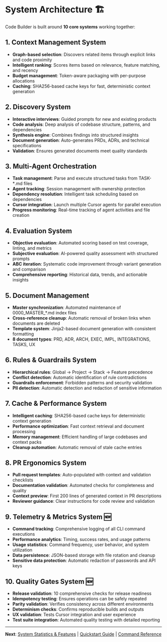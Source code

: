 # System Architecture 🏗️

Code Builder is built around **10 core systems** working together:

## 1. **Context Management System**
- **Graph-based selection**: Discovers related items through explicit links and code proximity
- **Intelligent ranking**: Scores items based on relevance, feature matching, and recency  
- **Budget management**: Token-aware packaging with per-purpose allocations
- **Caching**: SHA256-based cache keys for fast, deterministic context generation

## 2. **Discovery System** 
- **Interactive interviews**: Guided prompts for new and existing products
- **Code analysis**: Deep analysis of codebase structure, patterns, and dependencies
- **Synthesis engine**: Combines findings into structured insights
- **Document generation**: Auto-generates PRDs, ADRs, and technical specifications
- **Validation**: Ensures generated documents meet quality standards

## 3. **Multi-Agent Orchestration**
- **Task management**: Parse and execute structured tasks from TASK-*.md files
- **Agent tracking**: Session management with ownership protection
- **Dependency resolution**: Intelligent task scheduling based on dependencies
- **Cursor integration**: Launch multiple Cursor agents for parallel execution
- **Progress monitoring**: Real-time tracking of agent activities and file creation

## 4. **Evaluation System**
- **Objective evaluation**: Automated scoring based on test coverage, linting, and metrics
- **Subjective evaluation**: AI-powered quality assessment with structured prompts
- **ABC iteration**: Systematic code improvement through variant generation and comparison
- **Comprehensive reporting**: Historical data, trends, and actionable insights

## 5. **Document Management**
- **Master synchronization**: Automated maintenance of 0000_MASTER_*.md index files
- **Cross-reference cleanup**: Automatic removal of broken links when documents are deleted
- **Template system**: Jinja2-based document generation with consistent formatting
- **8 document types**: PRD, ADR, ARCH, EXEC, IMPL, INTEGRATIONS, TASKS, UX

## 6. **Rules & Guardrails System**
- **Hierarchical rules**: Global → Project → Stack → Feature precedence
- **Conflict detection**: Automatic identification of rule contradictions
- **Guardrails enforcement**: Forbidden patterns and security validation
- **PII detection**: Automatic detection and redaction of sensitive information

## 7. **Cache & Performance System**
- **Intelligent caching**: SHA256-based cache keys for deterministic context generation
- **Performance optimization**: Fast context retrieval and document processing
- **Memory management**: Efficient handling of large codebases and context packs
- **Cleanup automation**: Automatic removal of stale cache entries

## 8. **PR Ergonomics System**
- **Pull request templates**: Auto-populated with context and validation checklists
- **Documentation validation**: Automated checks for completeness and quality
- **Context preview**: First 200 lines of generated context in PR descriptions
- **Reviewer guidance**: Clear instructions for code review and validation

## 9. **Telemetry & Metrics System** 🆕
- **Command tracking**: Comprehensive logging of all CLI command executions
- **Performance analytics**: Timing, success rates, and usage patterns
- **Usage statistics**: Command frequency, user behavior, and system utilization
- **Data persistence**: JSON-based storage with file rotation and cleanup
- **Sensitive data protection**: Automatic redaction of passwords and API keys

## 10. **Quality Gates System** 🆕
- **Release validation**: 10 comprehensive checks for release readiness
- **Idempotency testing**: Ensures operations can be safely repeated
- **Parity validation**: Verifies consistency across different environments
- **Determinism checks**: Confirms reproducible builds and outputs
- **UX validation**: Tests Cursor integration and user experience
- **Test suite integration**: Automated quality testing with detailed reporting

---

**Next**: [System Statistics & Features](README-STATISTICS.md) | [Quickstart Guide](README-QUICKSTART.md) | [Command Reference](README-COMMANDS.md)
